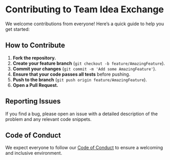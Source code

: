 # Contributing to Team Idea Exchange

We welcome contributions from everyone! Here’s a quick guide to help you get started:

## How to Contribute
1. **Fork the repository.**
2. **Create your feature branch** (`git checkout -b feature/AmazingFeature`).
3. **Commit your changes** (`git commit -m 'Add some AmazingFeature'`).
4. **Ensure that your code passes all tests** before pushing.
5. **Push to the branch** (`git push origin feature/AmazingFeature`).
6. **Open a Pull Request.**

## Reporting Issues
If you find a bug, please open an issue with a detailed description of the problem and any relevant code snippets.

## Code of Conduct
We expect everyone to follow our [Code of Conduct](CODE_OF_CONDUCT.md) to ensure a welcoming and inclusive environment.